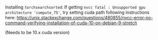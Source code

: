 Installing `torchsearchsorted`:
If getting `nvcc fatal : Unsupported gpu architecture 'compute_75'`, try
setting cuda path following instructions here:
https://unix.stackexchange.com/questions/480855/nvcc-error-no-command-verifying-installation-of-cuda-10-on-debian-9-stretch

(Needs to be 10.x cuda version)